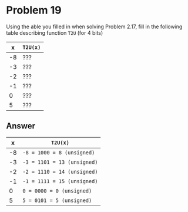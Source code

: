 # Problem 19

Using the able you filled in when solving Problem 2.17, fill in the following table
describing function `T2U` (for 4 bits)

| x   | `T2U(x)` |
| --- | -------- |
| -8  | ???      |
| -3  | ???      |
| -2  | ???      |
| -1  | ???      |
| 0   | ???      |
| 5   | ???      |

## Answer

| x   | `T2U(x)`                    |
| --- | --------------------------- |
| -8  | `-8 = 1000 = 8 (unsigned)`  |
| -3  | `-3 = 1101 = 13 (unsigned)` |
| -2  | `-2 = 1110 = 14 (unsigned)` |
| -1  | `-1 = 1111 = 15 (unsigned)` |
| 0   | `0 = 0000 = 0 (unsigned)`   |
| 5   | `5 = 0101 = 5 (unsigned)`   |
